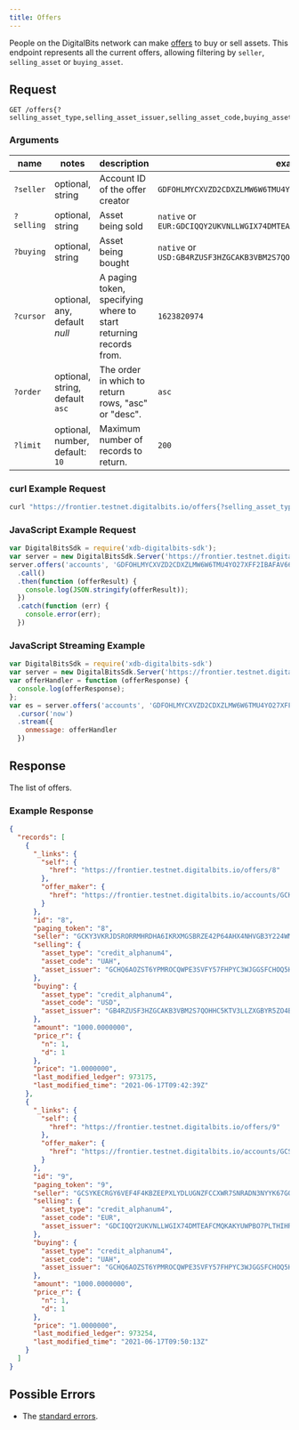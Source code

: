 ```yaml
---
title: Offers
---
```


People on the DigitalBits network can make [offers](../resources/offer.md) to buy or sell assets. This
endpoint represents all the current offers, allowing filtering by `seller`, `selling_asset` or `buying_asset`.

## Request

```
GET /offers{?selling_asset_type,selling_asset_issuer,selling_asset_code,buying_asset_type,buying_asset_issuer,buying_asset_code,seller,cursor,limit,order}
```

### Arguments

| name | notes | description | example |
| ---- | ----- | ----------- | ------- |
| `?seller` | optional, string | Account ID of the offer creator  | `GDFOHLMYCXVZD2CDXZLMW6W6TMU4YO27XFF2IBAFAV66MSTPDDSK2LAY` |
| `?selling` | optional, string | Asset being sold | `native` or `EUR:GDCIQQY2UKVNLLWGIX74DMTEAFCMQKAKYUWPBO7PLTHIHRKSFZN7V2FC` |
| `?buying` | optional, string | Asset being bought | `native` or `USD:GB4RZUSF3HZGCAKB3VBM2S7QOHHC5KTV3LLZXGBYR5ZO4B26CKHFZTSZ` |
| `?cursor` | optional, any, default _null_ | A paging token, specifying where to start returning records from. | `1623820974` |
| `?order`  | optional, string, default `asc` | The order in which to return rows, "asc" or "desc". | `asc` |
| `?limit`  | optional, number, default: `10` | Maximum number of records to return. | `200` |

### curl Example Request

```sh
curl "https://frontier.testnet.digitalbits.io/offers{?selling_asset_type,selling_asset_issuer,selling_asset_code,buying_asset_type,buying_asset_issuer,buying_asset_code,seller,cursor,limit,order}"
```

### JavaScript Example Request

```javascript
var DigitalBitsSdk = require('xdb-digitalbits-sdk'); 
var server = new DigitalBitsSdk.Server('https://frontier.testnet.digitalbits.io'); 
server.offers('accounts', 'GDFOHLMYCXVZD2CDXZLMW6W6TMU4YO27XFF2IBAFAV66MSTPDDSK2LAY') 
  .call() 
  .then(function (offerResult) { 
    console.log(JSON.stringify(offerResult)); 
  }) 
  .catch(function (err) { 
    console.error(err); 
  }) 
```

### JavaScript Streaming Example

```javascript
var DigitalBitsSdk = require('xdb-digitalbits-sdk') 
var server = new DigitalBitsSdk.Server('https://frontier.testnet.digitalbits.io'); 
var offerHandler = function (offerResponse) { 
  console.log(offerResponse); 
}; 
var es = server.offers('accounts', 'GDFOHLMYCXVZD2CDXZLMW6W6TMU4YO27XFF2IBAFAV66MSTPDDSK2LAY') 
  .cursor('now') 
  .stream({ 
    onmessage: offerHandler 
  }) 
```

## Response

The list of offers.

### Example Response

```json
{
  "records": [
    {
      "_links": {
        "self": {
          "href": "https://frontier.testnet.digitalbits.io/offers/8"
        },
        "offer_maker": {
          "href": "https://frontier.testnet.digitalbits.io/accounts/GCKY3VKRJDSRORRMHRDHA6IKRXMGSBRZE42P64AHX4NHVGB3Y224WM3M"
        }
      },
      "id": "8",
      "paging_token": "8",
      "seller": "GCKY3VKRJDSRORRMHRDHA6IKRXMGSBRZE42P64AHX4NHVGB3Y224WM3M",
      "selling": {
        "asset_type": "credit_alphanum4",
        "asset_code": "UAH",
        "asset_issuer": "GCHQ6AOZST6YPMROCQWPE3SVFY57FHPYC3WJGGSFCHOQ5HFZC5HSHQYK"
      },
      "buying": {
        "asset_type": "credit_alphanum4",
        "asset_code": "USD",
        "asset_issuer": "GB4RZUSF3HZGCAKB3VBM2S7QOHHC5KTV3LLZXGBYR5ZO4B26CKHFZTSZ"
      },
      "amount": "1000.0000000",
      "price_r": {
        "n": 1,
        "d": 1
      },
      "price": "1.0000000",
      "last_modified_ledger": 973175,
      "last_modified_time": "2021-06-17T09:42:39Z"
    },
    {
      "_links": {
        "self": {
          "href": "https://frontier.testnet.digitalbits.io/offers/9"
        },
        "offer_maker": {
          "href": "https://frontier.testnet.digitalbits.io/accounts/GCSYKECRGY6VEF4F4KBZEEPXLYDLUGNZFCCXWR7SNRADN3NYYK67GQKF"
        }
      },
      "id": "9",
      "paging_token": "9",
      "seller": "GCSYKECRGY6VEF4F4KBZEEPXLYDLUGNZFCCXWR7SNRADN3NYYK67GQKF",
      "selling": {
        "asset_type": "credit_alphanum4",
        "asset_code": "EUR",
        "asset_issuer": "GDCIQQY2UKVNLLWGIX74DMTEAFCMQKAKYUWPBO7PLTHIHRKSFZN7V2FC"
      },
      "buying": {
        "asset_type": "credit_alphanum4",
        "asset_code": "UAH",
        "asset_issuer": "GCHQ6AOZST6YPMROCQWPE3SVFY57FHPYC3WJGGSFCHOQ5HFZC5HSHQYK"
      },
      "amount": "1000.0000000",
      "price_r": {
        "n": 1,
        "d": 1
      },
      "price": "1.0000000",
      "last_modified_ledger": 973254,
      "last_modified_time": "2021-06-17T09:50:13Z"
    }
  ]
}

```

## Possible Errors

- The [standard errors](../errors.md#standard-errors).
